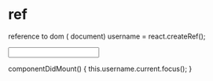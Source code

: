 # ref

reference to dom ( document)
username = react.createRef();

  <form>
  <input  ref={this.username} name="username" id="username"
  type="text" />

  </form>

componentDidMount() {
this.username.current.focus();
}
